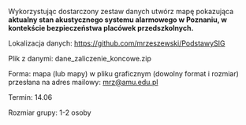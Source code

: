 Wykorzystując dostarczony zestaw danych utwórz mapę pokazująca **aktualny stan akustycznego systemu alarmowego w Poznaniu, w kontekście bezpieczeństwa placówek przedszkolnych.** 

Lokalizacja danych: 
https://github.com/mrzeszewski/PodstawySIG

Plik z danymi: dane_zaliczenie_koncowe.zip

Forma: mapa (lub mapy) w pliku graficznym (dowolny format i rozmiar) przesłana na adres mailowy: mrz@amu.edu.pl

Termin: 14.06
 
Rozmiar grupy: 1-2 osoby
